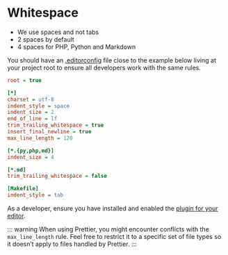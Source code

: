 # Whitespace

* We use spaces and not tabs
* 2 spaces by default
* 4 spaces for PHP, Python and Markdown

You should have an [.editorconfig](http://editorconfig.org/) file close to the example below living at your project root to ensure all developers work with the same rules.

```ini
root = true

[*]
charset = utf-8
indent_style = space
indent_size = 2
end_of_line = lf
trim_trailing_whitespace = true
insert_final_newline = true
max_line_length = 120

[*.{py,php,md}]
indent_size = 4

[*.md]
trim_trailing_whitespace = false

[Makefile]
indent_style = tab
```

As a developer, ensure you have installed and enabled the [plugin for your editor](http://editorconfig.org/#download).

::: warning
When using Prettier, you might encounter conflicts with the `max_line_length` rule. Feel free to restrict it to a specific set of file types so it doesn’t apply to files handled by Prettier.
:::